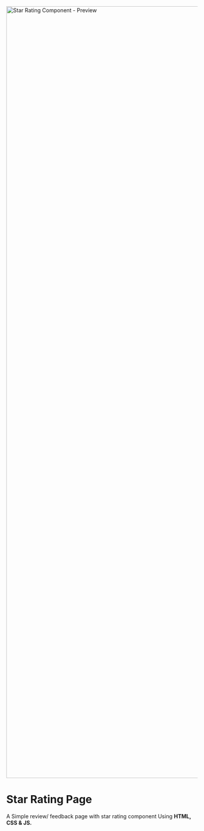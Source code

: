 <img width="2033" alt="Star Rating Component - Preview" src="https://github.com/barathcharm/DailyCode_Jan_2024/assets/116251480/21948418-f720-45c5-9d2f-a567cfaa761b">

# Star Rating Page

A Simple review/ feedback page with star rating component Using **HTML, CSS & JS.**

